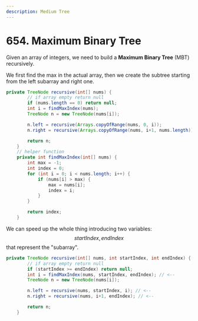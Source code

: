 ```yaml
---
description: Medium Tree
---
```


# 654. Maximum Binary Tree

Given an array of integers, we need to build a **Maximum Binary Tree** (MBT) recursively.

We first find the max in the actual array, then we create the subtree starting from the left subarray and right one.

```java
private TreeNode recursive(int[] nums) {
        // if array empty return null
        if (nums.length == 0) return null;
        int i = findMaxIndex(nums);
        TreeNode n = new TreeNode(nums[i]);

        n.left = recursive(Arrays.copyOfRange(nums, 0, i));
        n.right = recursive(Arrays.copyOfRange(nums, i+1, nums.length));

        return n;
    }
    // helper function
    private int findMaxIndex(int[] nums) {
        int max = -1;
        int index = 0;
        for (int i = 0; i < nums.length; i++) {
            if (nums[i] > max) {
                max = nums[i];
                index = i;
            }
        }

        return index;
    }
```

We can speed up the whole thing introducing two variables: $$startIndex, endIndex$$ that represent the "subarray".

```java
private TreeNode recursive(int[] nums, int startIndex, int endIndex) {
        // if array empty return null
        if (startIndex >= endIndex) return null;
        int i = findMaxIndex(nums, startIndex, endIndex); // <--
        TreeNode n = new TreeNode(nums[i]);

        n.left = recursive(nums, startIndex, i); // <--
        n.right = recursive(nums, i+1, endIndex); // <--

        return n;
    }
```
